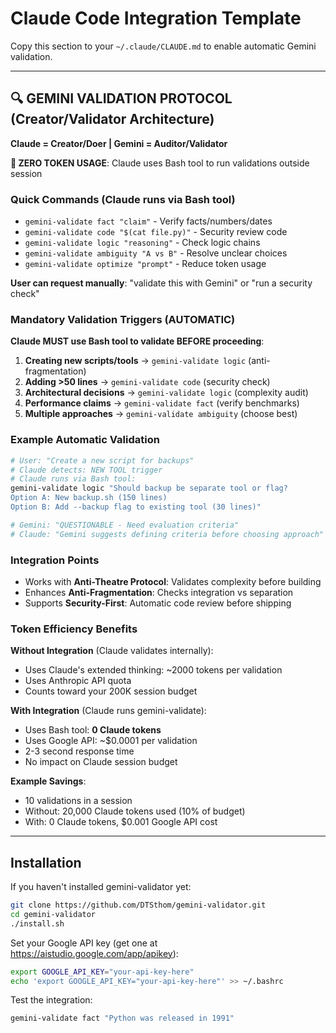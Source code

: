 # Claude Code Integration Template

Copy this section to your `~/.claude/CLAUDE.md` to enable automatic Gemini validation.

---

## 🔍 GEMINI VALIDATION PROTOCOL (Creator/Validator Architecture)
**Claude = Creator/Doer | Gemini = Auditor/Validator**

**🚀 ZERO TOKEN USAGE**: Claude uses Bash tool to run validations outside session

### Quick Commands (Claude runs via Bash tool)
- `gemini-validate fact "claim"` - Verify facts/numbers/dates
- `gemini-validate code "$(cat file.py)"` - Security review code
- `gemini-validate logic "reasoning"` - Check logic chains
- `gemini-validate ambiguity "A vs B"` - Resolve unclear choices
- `gemini-validate optimize "prompt"` - Reduce token usage

**User can request manually**: "validate this with Gemini" or "run a security check"

### Mandatory Validation Triggers (AUTOMATIC)
**Claude MUST use Bash tool to validate BEFORE proceeding**:
1. **Creating new scripts/tools** → `gemini-validate logic` (anti-fragmentation)
2. **Adding >50 lines** → `gemini-validate code` (security check)
3. **Architectural decisions** → `gemini-validate logic` (complexity audit)
4. **Performance claims** → `gemini-validate fact` (verify benchmarks)
5. **Multiple approaches** → `gemini-validate ambiguity` (choose best)

### Example Automatic Validation

```bash
# User: "Create a new script for backups"
# Claude detects: NEW TOOL trigger
# Claude runs via Bash tool:
gemini-validate logic "Should backup be separate tool or flag?
Option A: New backup.sh (150 lines)
Option B: Add --backup flag to existing tool (30 lines)"

# Gemini: "QUESTIONABLE - Need evaluation criteria"
# Claude: "Gemini suggests defining criteria before choosing approach"
```

### Integration Points
- Works with **Anti-Theatre Protocol**: Validates complexity before building
- Enhances **Anti-Fragmentation**: Checks integration vs separation
- Supports **Security-First**: Automatic code review before shipping

### Token Efficiency Benefits

**Without Integration** (Claude validates internally):
- Uses Claude's extended thinking: ~2000 tokens per validation
- Uses Anthropic API quota
- Counts toward your 200K session budget

**With Integration** (Claude runs gemini-validate):
- Uses Bash tool: **0 Claude tokens**
- Uses Google API: ~$0.0001 per validation
- 2-3 second response time
- No impact on Claude session budget

**Example Savings**:
- 10 validations in a session
- Without: 20,000 Claude tokens used (10% of budget)
- With: 0 Claude tokens, $0.001 Google API cost

---

## Installation

If you haven't installed gemini-validator yet:

```bash
git clone https://github.com/DTSthom/gemini-validator.git
cd gemini-validator
./install.sh
```

Set your Google API key (get one at https://aistudio.google.com/app/apikey):

```bash
export GOOGLE_API_KEY="your-api-key-here"
echo 'export GOOGLE_API_KEY="your-api-key-here"' >> ~/.bashrc
```

Test the integration:

```bash
gemini-validate fact "Python was released in 1991"
```
